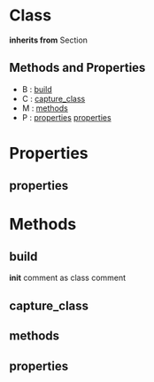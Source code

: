 # Class






**inherits from** Section 

## Methods and Properties
- B : [build](#build) 
- C : [capture_class](#capture_class) 
- M : [methods](#methods) 
- P : [properties](#properties) [properties](#properties) 

# Properties

## properties





# Methods

## build


__init__ comment as class comment



## capture_class




## methods




## properties





